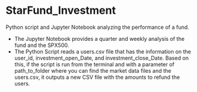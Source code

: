 # StarFund_Investment
Python script and Jupyter Notebook analyzing the performance of a fund.
- The Jupyter Notebook provides a quarter and weekly analysis of the fund and the SPX500.
- The Python Script reads a users.csv file that has the information on the user_id, investment_open_Date, and investment_close_Date. Based on this, if the script is run from the terminal and with a parameter of path_to_folder where you can find the market data files and the users.csv, it outputs a new CSV file with the amounts to refund the users.

